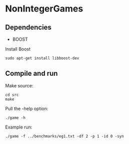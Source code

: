 # NonIntegerGames

Dependencies
--------------------

* BOOST

Install Boost
    
    sudo apt-get install libboost-dev
    
Compile and run
---------------------

Make source: 

    cd src
    make
    
Pull the -help option:   
    
    ./game -h
    
Example run:
    
    ./game -f ../benchmarks/eg1.txt -df 2 -p 1 -id 0 -syn
